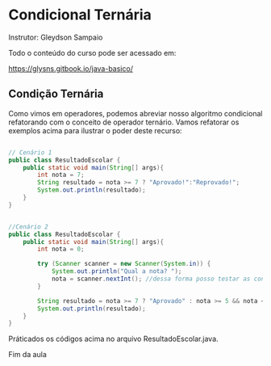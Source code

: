 # Condicional Ternária 

Instrutor: Gleydson Sampaio

Todo o conteúdo do curso pode ser acessado em:

https://glysns.gitbook.io/java-basico/


## Condição Ternária

Como vimos em operadores, podemos abreviar nosso algoritmo condicional refatorando com o conceito de operador ternário. Vamos refatorar os exemplos acima para ilustrar o poder deste recurso: 

```java

// Cenário 1
public class ResultadoEscolar {
    public static void main(String[] args){
        int nota = 7;
        String resultado = nota >= 7 ? "Aprovado!":"Reprovado!";
        System.out.println(resultado);
    }
}

```

```java

//Cenário 2
public class ResultadoEscolar {
    public static void main(String[] args){
        int nota = 0;

        try (Scanner scanner = new Scanner(System.in)) {
            System.out.println("Qual a nota? ");
            nota = scanner.nextInt(); //dessa forma posso testar as condições sem alterar o código.
        }

        String resultado = nota >= 7 ? "Aprovado" : nota >= 5 && nota < 7 ? "Recuperacao":"Reprovado";
        System.out.println(resultado);
    }
}

```

Práticados os códigos acima no arquivo ResultadoEscolar.java.

Fim da aula
